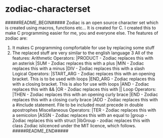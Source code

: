 # zodiac-characterset
#####README_BEGIN#####
Zodiac is an open source character set which is created using macros, functions etc... It is created for C.
I created this to make C programming easier for me, you and everyone else. The features of zodiac are:
1. It makes C programming compfortable for use by replacing some stuff
2. The replaced stuff are very similar to the english language
3 All of the features:
Arithmetic Operators:
|PRODUCT - Zodiac replaces this with an asterisk
|SUM - Zodiac replaces this with a plus
|MIN - Zodiac replaces this with a minus
|DIV - Zodiac replaces this with a slash
Logical Operators:
|START_ARG - Zodiac replaces this with an opening bracket. This is to be used with loops
|END_ARG - Zodiac replaces this with a closing bracket. This is also for use with loops
|AND - Zodiac replaces this with &&
|OR - Zodiac replaces this with ||
Loop Operators:
|THEN - Zodiac replaces this with an opening curly brace
|END - Zodiac replaces this with a closing curly brace
|ADD - Zodiac replaces this with a #include statement. File to be included must precede in double apostrophes
Miscellaneous Operators:
|TER - Zodiac replaces this with a semicolon
|ASSN - Zodiac replaces this with an equal to
|group - Zodiac replaces this with struct
|libGroup - zodiac replaces this with class
Zodiac islicenced under the MIT licence, which follows.
#####README_END#####

